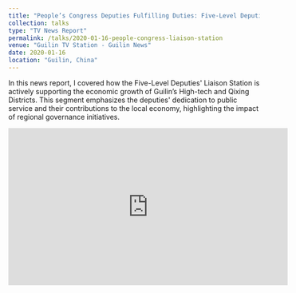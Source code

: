 ```yaml
---
title: "People’s Congress Deputies Fulfilling Duties: Five-Level Deputies' Liaison Station Supporting Economic Development in High-tech and Qixing Districts"
collection: talks
type: "TV News Report"
permalink: /talks/2020-01-16-people-congress-liaison-station
venue: "Guilin TV Station - Guilin News"
date: 2020-01-16
location: "Guilin, China"
---
```

In this news report, I covered how the Five-Level Deputies' Liaison Station is actively supporting the economic growth of Guilin’s High-tech and Qixing Districts. This segment emphasizes the deputies' dedication to public service and their contributions to the local economy, highlighting the impact of regional governance initiatives.
<iframe src="https://video.gltvs.com/glxw/2020/01/g011609.mp4" width="560" height="315" frameborder="0" allowfullscreen></iframe>
